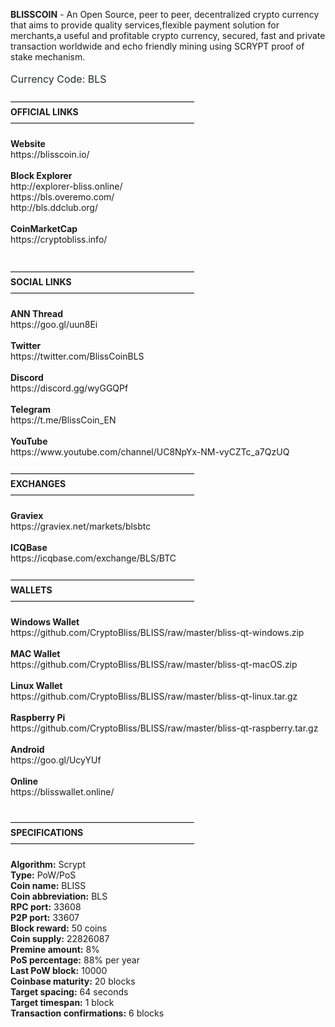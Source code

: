 <p><strong>BLISSCOIN</strong> - An Open Source, peer to peer, decentralized crypto currency that aims to provide quality services,flexible payment solution for merchants,a useful and profitable crypto currency, secured, fast and private transaction worldwide and echo friendly mining using SCRYPT proof of stake mechanism.<br /><br /><span style="color: #24292e; font-family: -apple-system, BlinkMacSystemFont, 'Segoe UI', Helvetica, Arial, sans-serif, 'Apple Color Emoji', 'Segoe UI Emoji', 'Segoe UI Symbol'; font-size: 16px;">Currency Code: BLS</span><br /><br />—————————————————————<br /> <strong>OFFICIAL LINKS</strong><br />—————————————————————<br /><br /><strong>Website</strong> <br />https://blisscoin.io/<br /> <br /><strong>Block Explorer</strong><br />http://explorer-bliss.online/<br />https://bls.overemo.com/<br />http://bls.ddclub.org/<br /><br /><strong>CoinMarketCap</strong><br />https://cryptobliss.info/<br /><br /><br />—————————————————————<br /> <strong>SOCIAL LINKS</strong><br />—————————————————————<br /><br /><strong>ANN Thread</strong><br />https://goo.gl/uun8Ei<br /><br /><strong>Twitter</strong><br />https://twitter.com/BlissCoinBLS<br /><br /><strong>Discord</strong> <br />https://discord.gg/wyGGQPf<br /><br /><strong>Telegram</strong><br />https://t.me/BlissCoin_EN<br /><br /><strong>YouTube</strong><br />https://www.youtube.com/channel/UC8NpYx-NM-vyCZTc_a7QzUQ<br /><br />—————————————————————<br /> <strong>EXCHANGES</strong><br />—————————————————————<br /><br /><strong>Graviex</strong><br />https://graviex.net/markets/blsbtc<br /><br /><strong>ICQBase</strong><br />https://icqbase.com/exchange/BLS/BTC<br /><br />—————————————————————<br /> <strong>WALLETS</strong><br />—————————————————————<br /><br /><strong>Windows Wallet</strong><br />https://github.com/CryptoBliss/BLISS/raw/master/bliss-qt-windows.zip<br /><br /><strong>MAC Wallet</strong><br />https://github.com/CryptoBliss/BLISS/raw/master/bliss-qt-macOS.zip<br /><br /><strong>Linux Wallet</strong><br />https://github.com/CryptoBliss/BLISS/raw/master/bliss-qt-linux.tar.gz<br /><br /><strong>Raspberry Pi</strong><br />https://github.com/CryptoBliss/BLISS/raw/master/bliss-qt-raspberry.tar.gz<br /><br /><strong>Android</strong><br />https://goo.gl/UcyYUf<br /><br /><strong>Online</strong><br />https://blisswallet.online/<br /><br /></p>
<p>—————————————————————<br /><strong>SPECIFICATIONS</strong><br />—————————————————————<br /><br /><strong>Algorithm:</strong> Scrypt<br /><strong>Type:</strong> PoW/PoS<br /><strong>Coin name:</strong> BLISS<br /><strong>Coin abbreviation:</strong> BLS<br /><strong>RPC port:</strong> 33608<br /><strong>P2P port:</strong> 33607<br /><strong>Block reward:</strong> 50 coins<br /><strong>Coin supply:</strong> 22826087 <br /><strong>Premine amount:</strong> 8%<br /><strong>PoS percentage:</strong> 88% per year<br /><strong>Last PoW block:</strong> 10000<br /><strong>Coinbase maturity:</strong> 20 blocks<br /><strong>Target spacing:</strong> 64 seconds<br /><strong>Target timespan:</strong> 1 block<br /><strong>Transaction confirmations:</strong> 6 blocks</p>
